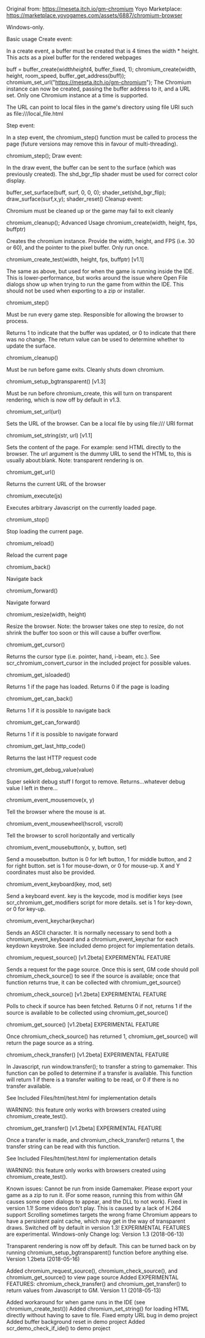 
Original from: https://meseta.itch.io/gm-chromium
Yoyo Marketplace: https://marketplace.yoyogames.com/assets/6887/chromium-browser

Windows-only.

Basic usage
Create event:

In a create event, a buffer must be created that is 4 times the width * height. This acts as a pixel buffer for the rendered webpages

buff = buffer_create(width*height*4, buffer_fixed, 1);
chromium_create(width, height, room_speed, buffer_get_address(buff));
chromium_set_url("https://meseta.itch.io/gm-chromium");
The Chromium instance can now be created, passing the buffer address to it, and a URL set.  Only one Chromium instance at a time is supported.

The URL can point to local files in the game's directory using file URI such as file:///local_file.html

Step event:

In a step event, the chromium_step() function must be called to process the page (future versions may remove this in favour of multi-threading).

chromium_step();
Draw event:

In the draw event, the buffer can be sent to the surface (which was previously created).  The shd_bgr_flip shader must be used for correct color display.

buffer_set_surface(buff, surf, 0, 0, 0);
shader_set(shd_bgr_flip);
draw_surface(surf,x,y);
shader_reset()
Cleanup event:

Chromium must be cleaned up or the game may fail to exit cleanly

chromium_cleanup();
Advanced Usage
chromium_create(width, height, fps, buffptr)

Creates the chromium instance.  Provide the width, height, and FPS (i.e. 30 or 60), and the pointer to the pixel buffer.  Only run once.

chromium_create_test(width, height, fps, buffptr) [v1.1]

The same as above, but used for when the game is running inside the IDE. This is lower-performance, but works around the issue where Open File dialogs show up when trying to run the game from within the IDE. This should not be used when exporting to a zip or installer.

chromium_step()

Must be run every game step.  Responsible for allowing the browser to process.

Returns 1 to indicate that the buffer was updated, or 0 to indicate that there was no change.  The return value can be used to determine whether to update the surface.

chromium_cleanup()

Must be run before game exits.  Cleanly shuts down chromium.

chromium_setup_bgtransparent() [v1.3]

Must be run before chromium_create, this will turn on transparent rendering, which is now off by default in v1.3.

chromium_set_url(url)

Sets the URL of the browser.  Can be a local file by using file:/// URI format

chromium_set_string(str, url) [v1.1]

Sets the content of the page.  For example: send HTML directly to the browser.  The url argument is the dummy URL to send the HTML to, this is usually about:blank.  Note: transparent rendering is on.

chromium_get_url()

Returns the current URL of the browser

chromium_execute(js)

Executes arbitrary Javascript on the currently loaded page.

chromium_stop()

Stop loading the current page.

chromium_reload()

Reload the current page

chromium_back()

Navigate back

chromium_forward()

Navigate forward

chromium_resize(width, height)

Resize the browser.  Note: the browser takes one step to resize, do not shrink the buffer too soon or this will cause a buffer overflow.

chromium_get_cursor()

Returns the cursor type (i.e. pointer, hand, i-beam, etc.). See scr_chromium_convert_cursor in the included project for possible values.

chromium_get_isloaded()

Returns 1 if the page has loaded. Returns 0 if the page is loading

chromium_get_can_back()

Returns 1 if it is possible to navigate back

chromium_get_can_forward()

Returns 1 if it is possible to navigate forward

chromium_get_last_http_code()

Returns the last HTTP request code

chromium_get_debug_value(value)

Super sekkrit debug stuff I forgot to remove. Returns...whatever debug value I left in there...

chromium_event_mousemove(x, y)

Tell the browser where the mouse is at.

chromium_event_mousewheel(hscroll, vscroll)

Tell the browser to scroll horizontally and vertically

chromium_event_mousebutton(x, y, button, set)

Send a mousebutton.  button is 0 for left button, 1 for middle button, and 2 for right button.  set is 1 for mouse-down, or 0 for mouse-up.  X and Y coordinates must also be provided.

chromium_event_keyboard(key, mod, set)

Send a keyboard event.  key is the keycode, mod is modifier keys (see scr_chromium_get_modifiers script for more details. set is 1 for key-down, or 0 for key-up.

chromium_event_keychar(keychar)

Sends an ASCII character.  It is normally necessary to send both a chromium_event_keyboard and a chromium_event_keychar for each keydown keystroke.  See included demo project for implementation details.

chromium_request_source() [v1.2beta] EXPERIMENTAL FEATURE

Sends a request for the page source.  Once this is sent, GM code should poll chromium_check_source() to see if the source is available; once that function returns true, it can be collected with chromium_get_source()

chromium_check_source() [v1.2beta] EXPERIMENTAL FEATURE

Polls to check if source has been fetched. Returns 0 if not, returns 1 if the source is available to be collected using chromium_get_source()

chromium_get_source() [v1.2beta] EXPERIMENTAL FEATURE

Once chromium_check_source() has returned 1, chromium_get_source() will return the page source as a string.

chromium_check_transfer() [v1.2beta] EXPERIMENTAL FEATURE

In Javascript, run window.transfer(<string>); to transfer a string to gamemaker.   This function can be polled to determine if a transfer is available. This function will return 1 if there is a transfer waiting to be read, or 0 if there is no transfer available.

See Included Files/html/test.html for implementation details

WARNING: this feature only works with browsers created using chromium_create_test().

chromium_get_transfer() [v1.2beta] EXPERIMENTAL FEATURE

Once a transfer is made, and chromium_check_transfer() returns 1, the transfer string can be read with this function.

See Included Files/html/test.html for implementation details

WARNING: this feature only works with browsers created using chromium_create_test().

Known issues:
Cannot be run from inside Gamemaker. Please export your game as a zip to run it. (For some reason, running this from within GM causes some open dialogs to appear, and the DLL to not work).  Fixed in version 1.1!
Some videos don't play. This is caused by a lack of H.264 support
Scrolling sometimes targets the wrong frame
Chromium appears to have a persistent paint cache, which may get in the way of transparent draws.  Switched off by default in version 1.3!
EXPERIMENTAL FEATURES are experimental.
Windows-only
Change log:
Version 1.3 (2018-06-13)

Transparent rendering is now off by default. This can be turned back on by running chromium_setup_bgtransparent() function before anything else.
Version 1.2beta (2018-05-16)

Added chromium_request_source(), chromium_check_source(), and chromium_get_source() to view page source
Added EXPERIMENTAL FEATURES: chromium_check_transfer() and chromium_get_transfer() to return values from Javascript to GM.
Version 1.1 (2018-05-13)

Added workaround for when game runs in the IDE (see chromium_create_test())
Added chromium_set_string() for loading HTML directly without having to save to file.
Fixed empty URL bug in demo project
Added buffer background reset in demo project
Added scr_demo_check_if_ide() to demo project